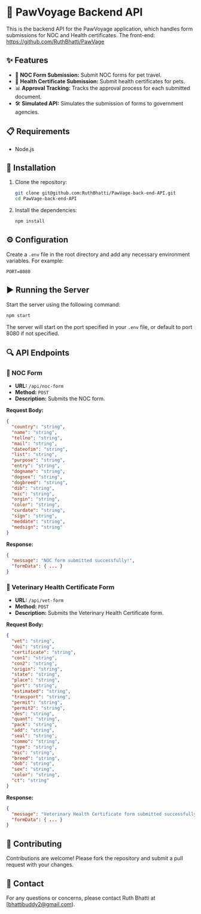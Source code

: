 # 🐾 PawVoyage Backend API

This is the backend API for the PawVoyage application, which handles form submissions for NOC and Health certificates. The front-end: https://github.com/RuthBhatti/PawVage

## ✨ Features

- 📝 **NOC Form Submission:** Submit NOC forms for pet travel.
- 📝 **Health Certificate Submission:** Submit health certificates for pets.
- 📊 **Approval Tracking:** Tracks the approval process for each submitted document.
- 🛠️ **Simulated API:** Simulates the submission of forms to government agencies.

## 📋 Requirements

- Node.js

## 🚀 Installation

1. Clone the repository:

    ```sh
    git clone git@github.com:RuthBhatti/PawVage-back-end-API.git
    cd PawVage-back-end-API
    ```

2. Install the dependencies:

    ```sh
    npm install
    ```

## ⚙️ Configuration

Create a `.env` file in the root directory and add any necessary environment variables. For example:

```env
PORT=8080
```

## ▶️ Running the Server

Start the server using the following command:

```sh
npm start
```

The server will start on the port specified in your `.env` file, or default to port 8080 if not specified.

## 🔍 API Endpoints

### 📝 NOC Form

- **URL:** `/api/noc-form`
- **Method:** `POST`
- **Description:** Submits the NOC form.

**Request Body:**

```json
{
  "country": "string",
  "name": "string",
  "tellno": "string",
  "mail": "string",
  "dateofim": "string",
  "list": "string",
  "purpose": "string",
  "entry": "string",
  "dogname": "string",
  "dogsex": "string",
  "dogbreed": "string",
  "dib": "string",
  "mic": "string",
  "orgin": "string",
  "color": "string",
  "curdate": "string",
  "sign": "string",
  "meddate": "string",
  "medsign": "string"
}
```

**Response:**

```json
{
  "message": "NOC form submitted successfully!",
  "formData": { ... }
}
```

### 📝 Veterinary Health Certificate Form

- **URL:** `/api/vet-form`
- **Method:** `POST`
- **Description:** Submits the Veterinary Health Certificate form.

**Request Body:**

```json
{
  "vet": "string",
  "doi": "string",
  "certificate": "string",
  "con1": "string",
  "con2": "string",
  "origin": "string",
  "state": "string",
  "place": "string",
  "port": "string",
  "estimated": "string",
  "transport": "string",
  "permit": "string",
  "permit2": "string",
  "des": "string",
  "quant": "string",
  "pack": "string",
  "add": "string",
  "seal": "string",
  "commo": "string",
  "type": "string",
  "mic": "string",
  "breed": "string",
  "dob": "string",
  "sex": "string",
  "color": "string",
  "ct": "string"
}
```

**Response:**

```json
{
  "message": "Veterinary Health Certificate form submitted successfully!",
  "formData": { ... }
}
```

## 🤝 Contributing

Contributions are welcome! Please fork the repository and submit a pull request with your changes.

## 📧 Contact

For any questions or concerns, please contact Ruth Bhatti at [bhattibuddy2@gmail.com).
```
